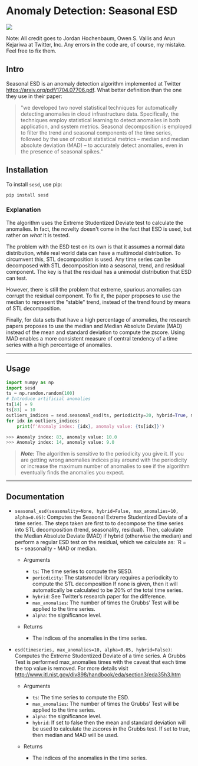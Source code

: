# Anomaly Detection: Seasonal ESD
<a href="https://travis-ci.com/nachonavarro/seasonal-esd-anomaly-detection.svg?branch=master"><img src="https://travis-ci.com/nachonavarro/seasonal-esd-anomaly-detection.svg?branch=master" /></a>

Note: All credit goes to Jordan Hochenbaum, Owen S. Vallis and Arun Kejariwa at Twitter, Inc. Any errors in the code are, of course, my mistake. Feel free to fix them.

## Intro
Seasonal ESD is an anomaly detection algorithm implemented at Twitter https://arxiv.org/pdf/1704.07706.pdf. What better definition than the one they use in their paper:

> "we developed two novel statistical techniques
> for automatically detecting anomalies in cloud infrastructure
> data. Specifically, the techniques employ statistical learning
> to detect anomalies in both application, and system metrics.
> Seasonal decomposition is employed to filter the trend and
> seasonal components of the time series, followed by the use
> of robust statistical metrics – median and median absolute
> deviation (MAD) – to accurately detect anomalies, even in
> the presence of seasonal spikes."

## Installation

To install `sesd`, use pip:

```
pip install sesd
```


### Explanation
The algorithm uses the Extreme Studentized Deviate test to calculate the anomalies. In fact, the novelty doesn't come
in the fact that ESD is used, but rather on _what_ it is tested.

The problem with the ESD test on its own is that it assumes a normal data distribution, while real world data can have a multimodal distribution. To circumvent this, STL decomposition is used. Any time series can be decomposed with STL decomposition into a seasonal, trend, and residual component. The key is that the residual has a unimodal distribution that ESD can test. 

However, there is still the problem that extreme, spurious anomalies can corrupt the residual component. To fix it, the paper proposes to use the median to represent the "stable" trend, instead of the trend found by means of STL decomposition.

Finally, for data sets that have a high percentage of anomalies, the research papers proposes to use the median and Median Absolute Deviate (MAD) instead of the mean and standard deviation to compute the zscore. Using MAD enables a more consistent measure of central tendency of a time series with a high percentage of anomalies.

---

## Usage

```python
import numpy as np
import sesd
ts = np.random.random(100)
# Introduce artificial anomalies
ts[14] = 9
ts[83] = 10
outliers_indices = sesd.seasonal_esd(ts, periodicity=20, hybrid=True, max_anomalies=2)
for idx in outliers_indices:
    print(f'Anomaly index: {idx}, anomaly value: {ts[idx]}')

>>> Anomaly index: 83, anomaly value: 10.0
>>> Anomaly index: 14, anomaly value: 9.0
```

> **_Note:_**  The algorithm is sensitive to the periodicity you give it. If you are getting
wrong anomalies indices play around with the periodicity or increase the
maximum number of anomalies to see if the algorithm eventually finds the anomalies
you expect.

--- 

## Documentation


* `seasonal_esd(seasonality=None, hybrid=False, max_anomalies=10, alpha=0.05)`: Computes the Seasonal Extreme Studentized Deviate of a time series. The steps taken are first to to decompose the time series into STL decomposition (trend, seasonality, residual). Then, calculate the Median Absolute Deviate (MAD) if hybrid (otherwise the median) and perform a regular ESD test on the residual, which we calculate as: `R = ts - seasonality - MAD or median.

    * Arguments

        * `ts`: The time series to compute the SESD.
        * `periodicity`: The statsmodel library requires a periodicity to compute the STL decomposition If none is given, then it will automatically be calculated to be 20% of the total time series.
        * `hybrid`: See Twitter’s research paper for the difference.
        * `max_anomalies`: The number of times the Grubbs’ Test will be applied to the time series.
        * `alpha`: the significance level.
    
    * Returns

        * The indices of the anomalies in the time series.

* `esd(timeseries, max_anomalies=10, alpha=0.05, hybrid=False)`: Computes the Extreme Studentized Deviate of a time series. A Grubbs Test is performed max_anomalies times with the caveat that each time the top value is removed. For more details visit http://www.itl.nist.gov/div898/handbook/eda/section3/eda35h3.htm

    * Arguments

        * `ts`: The time series to compute the ESD.
        * `max_anomalies`: The number of times the Grubbs’ Test will be applied to the time series.
        * `alpha`: the significance level.
        * `hybrid`: If set to false then the mean and standard deviation will be used to calculate the zscores in the Grubbs test. If set to true, then median and MAD will be used.
    
    * Returns

        * The indices of the anomalies in the time series.

